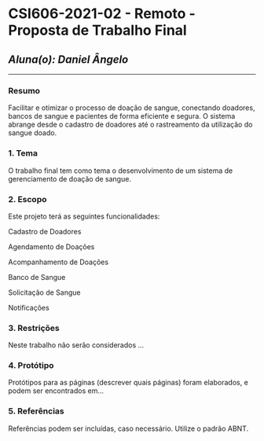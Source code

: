 # **CSI606-2021-02 - Remoto - Proposta de Trabalho Final**

## _Aluna(o): Daniel Ângelo_

---

<!-- Descrever um resumo sobre o trabalho. -->

### Resumo

Facilitar e otimizar o processo de doação de sangue, conectando doadores, bancos de sangue e pacientes de forma eficiente e segura. O sistema abrange desde o cadastro de doadores até o rastreamento da utilização do sangue doado.

<!-- Apresentar o tema. -->

### 1. Tema

O trabalho final tem como tema o desenvolvimento de um sistema de gerenciamento de doação de sangue.

<!-- Descrever e limitar o escopo da aplicação. -->

### 2. Escopo

Este projeto terá as seguintes funcionalidades:

Cadastro de Doadores

Agendamento de Doações

Acompanhamento de Doações

Banco de Sangue

Solicitação de Sangue

Notificações

<!-- Apresentar restrições de funcionalidades e de escopo. -->

### 3. Restrições

Neste trabalho não serão considerados ...

<!-- Construir alguns protótipos para a aplicação, disponibilizá-los no Github e descrever o que foi considerado. //-->

### 4. Protótipo

Protótipos para as páginas (descrever quais páginas) foram elaborados, e podem ser encontrados em...

### 5. Referências

Referências podem ser incluídas, caso necessário. Utilize o padrão ABNT.

